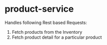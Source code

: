 # product-service

Handles following Rest based Requests:

1) Fetch products from the Inventory
2) Fetch product detail for a particular product
